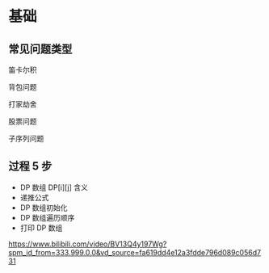 # 基础

## 常见问题类型

笛卡尔积

背包问题

打家劫舍

股票问题

子序列问题


## 过程 5 步
- DP 数组 DP[i][j] 含义
- 递推公式
- DP 数组初始化
- DP 数组遍历顺序
- 打印 DP 数组

https://www.bilibili.com/video/BV13Q4y197Wg?spm_id_from=333.999.0.0&vd_source=fa619dd4e12a3fdde796d089c056d731
